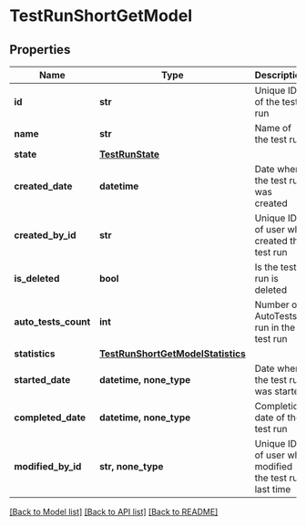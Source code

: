 # TestRunShortGetModel


## Properties
Name | Type | Description | Notes
------------ | ------------- | ------------- | -------------
**id** | **str** | Unique ID of the test run | 
**name** | **str** | Name of the test run | 
**state** | [**TestRunState**](TestRunState.md) |  | 
**created_date** | **datetime** | Date when the test run was created | 
**created_by_id** | **str** | Unique ID of user who created the test run | 
**is_deleted** | **bool** | Is the test run is deleted | 
**auto_tests_count** | **int** | Number of AutoTests run in the test run | 
**statistics** | [**TestRunShortGetModelStatistics**](TestRunShortGetModelStatistics.md) |  | 
**started_date** | **datetime, none_type** | Date when the test run was started | [optional] 
**completed_date** | **datetime, none_type** | Completion date of the test run | [optional] 
**modified_by_id** | **str, none_type** | Unique ID of user who modified the test run last time | [optional] 

[[Back to Model list]](../README.md#documentation-for-models) [[Back to API list]](../README.md#documentation-for-api-endpoints) [[Back to README]](../README.md)


